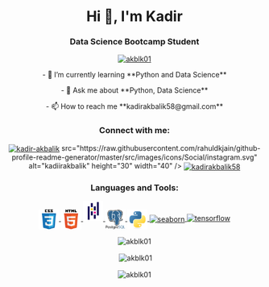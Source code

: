 <h1 align="center">Hi 👋, I'm Kadir</h1>
<h3 align="center">Data Science Bootcamp Student</h3>

<p align="center"> <a href="https://github.com/ryo-ma/github-profile-trophy"><img src="https://github-profile-trophy.vercel.app/?username=akblk01" alt="akblk01" /></a> </p>

<p align="center">- 🌱 I’m currently learning **Python and Data Science**</p>

<p align="center">- 💬 Ask me about **Python, Data Science**</p>

<p align="center">- 📫 How to reach me **kadirakbalik58@gmail.com**</p>

<h3 align="center">Connect with me:</h3>
<p align="center">
<a href="https://linkedin.com/in/kadir-akbalik" target="blank"><img align="center" src="https://raw.githubusercontent.com/rahuldkjain/github-profile-readme-generator/master/src/images/icons/Social/linked-in-alt.svg" alt="kadir-akbalik" height="30" width="40" /></a>
src="https://raw.githubusercontent.com/rahuldkjain/github-profile-readme-generator/master/src/images/icons/Social/instagram.svg" alt="kadiirakbalik" height="30" width="40" /></a>
<a href="https://www.hackerrank.com/kadirakbalik58" target="blank"><img align="center" src="https://raw.githubusercontent.com/rahuldkjain/github-profile-readme-generator/master/src/images/icons/Social/hackerrank.svg" alt="kadirakbalik58" height="30" width="40" /></a>
</p>

<h3 align="center">Languages and Tools:</h3>
<p align="center"> <a href="https://www.w3schools.com/css/" target="_blank" rel="noreferrer"> <img align = "center" src="https://raw.githubusercontent.com/devicons/devicon/master/icons/css3/css3-original-wordmark.svg" alt="css3" width="40" height="40"/> </a> <a href="https://www.w3.org/html/" target="_blank" rel="noreferrer"> <img align = "center" src="https://raw.githubusercontent.com/devicons/devicon/master/icons/html5/html5-original-wordmark.svg" alt="html5" width="40" height="40"/> </a> <a href="https://pandas.pydata.org/" target="_blank" rel="noreferrer"> <img src="https://raw.githubusercontent.com/devicons/devicon/2ae2a900d2f041da66e950e4d48052658d850630/icons/pandas/pandas-original.svg" alt="pandas" width="40" height="40"/> </a> <a href="https://www.postgresql.org" target="_blank" rel="noreferrer"> <img align = "center" src="https://raw.githubusercontent.com/devicons/devicon/master/icons/postgresql/postgresql-original-wordmark.svg" alt="postgresql" width="40" height="40"/> </a> <a href="https://www.python.org" target="_blank" rel="noreferrer"> <img align = "center" src="https://raw.githubusercontent.com/devicons/devicon/master/icons/python/python-original.svg" alt="python" width="40" height="40"/> </a> <a href="https://seaborn.pydata.org/" target="_blank" rel="noreferrer"> <img align = "center" src="https://seaborn.pydata.org/_images/logo-mark-lightbg.svg" alt="seaborn" width="40" height="40"/> </a> <a href="https://www.tensorflow.org" target="_blank" rel="noreferrer"> <img src="https://www.vectorlogo.zone/logos/tensorflow/tensorflow-icon.svg" alt="tensorflow" width="40" height="40"/> </a> </p>

<p align = "center"><img align="center" src="https://github-readme-stats.vercel.app/api/top-langs?username=akblk01&show_icons=true&locale=en&layout=compact" alt="akblk01" /></p>

<p align = "center">&nbsp;<img align="center" src="https://github-readme-stats.vercel.app/api?username=akblk01&show_icons=true&theme=tokyonight&locale=en" alt="akblk01" /></p>

<p align = "center"><img align="center" src="https://github-readme-streak-stats.herokuapp.com/?user=akblk01&theme=dark" alt="akblk01" /></p>

